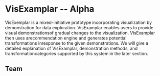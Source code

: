 # VisExamplar -- Alpha

VisExemplar is a mixed-initiative  prototype incorporating visualization by demonstration for data exploration. VisExamplar enables users to provide visual demonstrationsof gradual changes to the visualization. VisExamplar then uses arecommendation engine and generates potential transformations inresponse to the given demonstrations. We will give a detailed explanation of VisExamplar, demonstration methods, and transformationcategories supported by this system in the later section.

## Team
